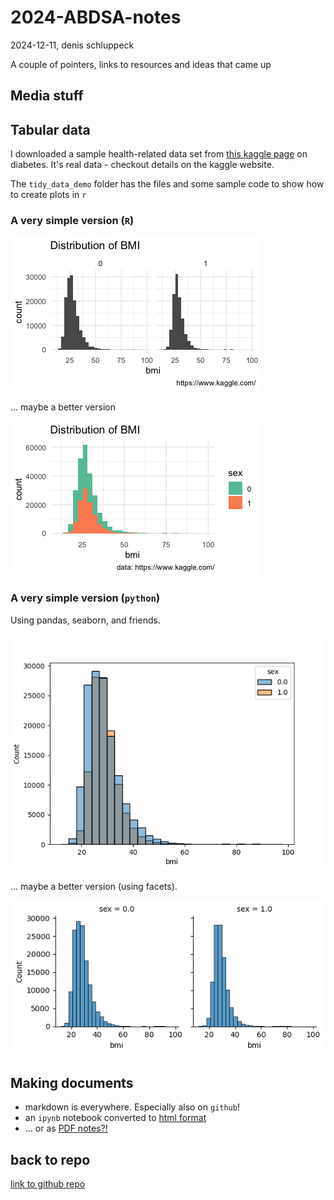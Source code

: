 # 2024-ABDSA-notes

2024-12-11, denis schluppeck

A couple of pointers, links to resources and ideas that came up

## Media stuff

## Tabular data

I downloaded a sample health-related data set from
[this kaggle page](https://www.kaggle.com/datasets/alexteboul/diabetes-health-indicators-dataset) on diabetes. It's real data - checkout details on the kaggle website.

The `tidy_data_demo` folder has the files and some sample code to show how to create plots in `r`

### A very simple version (`R`)

![example histogram](./tidy_data_demo/bmi-distribution.png)

... maybe a better version

![a better version histogram](./tidy_data_demo/bmi-distribution-2.png)

### A very simple version (`python`)

Using pandas, seaborn, and friends.

![example histogram](./tidy_data_demo/sns-simple-hist.png)

... maybe a better version (using facets).

![a better version histogram](./tidy_data_demo/sns-facet-hist.png)


## Making documents

- markdown is everywhere. Especially also on `github`!
- an `ipynb` notebook converted to [html format](./test_quarto.html)
- ... or as [PDF notes?!](./test_quarto.pdf)

## back to repo

[link to github repo](https://github.com/schluppeck/2024-ABDSA-notes)
